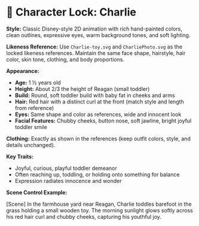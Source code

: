 # 🎨 **Character Lock: Charlie**

**Style:**
Classic Disney-style 2D animation with rich hand-painted colors, clean outlines, expressive eyes, warm background tones, and soft lighting.

**Likeness Reference:**
Use `Charlie-toy.svg` and `CharliePhoto.svg` as the locked likeness references. Maintain the same face shape, hairstyle, hair color, skin tone, clothing, and body proportions.

**Appearance:**

* **Age:** 1 ½ years old
* **Height:** About 2/3 the height of Reagan (small toddler)
* **Build:** Round, soft toddler build with baby fat in cheeks and arms
* **Hair:** Red hair with a distinct curl at the front (match style and length from reference)
* **Eyes:** Same shape and color as references, wide and innocent look
* **Facial Features:** Chubby cheeks, button nose, soft jawline, bright joyful toddler smile

**Clothing:**
Exactly as shown in the references (keep outfit colors, style, and details unchanged).

**Key Traits:**

* Joyful, curious, playful toddler demeanor
* Often reaching up, toddling, or holding onto something for balance
* Expression radiates innocence and wonder

**Scene Control Example:**

[Scene] In the farmhouse yard near Reagan, Charlie toddles barefoot in the grass holding a small wooden toy. The morning sunlight glows softly across his red hair curl and chubby cheeks, capturing his youthful joy.
